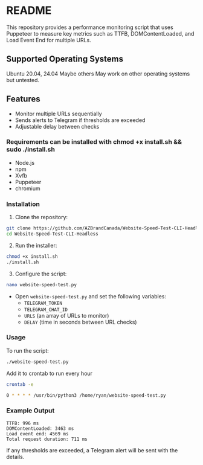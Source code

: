 # README

This repository provides a performance monitoring script that uses Puppeteer to measure key metrics such as TTFB, DOMContentLoaded, and Load Event End for multiple URLs.

## Supported Operating Systems
Ubuntu 20.04, 24.04 Maybe others
May work on other operating systems but untested.

## Features
- Monitor multiple URLs sequentially
- Sends alerts to Telegram if thresholds are exceeded
- Adjustable delay between checks

### Requirements can be installed with chmod +x install.sh && sudo ./install.sh
- Node.js
- npm
- Xvfb
- Puppeteer
- chromium

### Installation
1. Clone the repository:

```bash
git clone https://github.com/AZBrandCanada/Website-Speed-Test-CLI-Headless
cd Website-Speed-Test-CLI-Headless
```

2. Run the installer:

```bash
chmod +x install.sh
./install.sh
```

3. Configure the script:
```bash
nano website-speed-test.py
```
- Open `website-speed-test.py` and set the following variables:
  - `TELEGRAM_TOKEN`
  - `TELEGRAM_CHAT_ID`
  - `URLS` (an array of URLs to monitor)
  - `DELAY` (time in seconds between URL checks)


### Usage
To run the script:

```bash
./website-speed-test.py
```
Add it to crontab to run every hour 
```bash
crontab -e
```
```bash
0 * * * * /usr/bin/python3 /home/ryan/website-speed-test.py
```


### Example Output
```
TTFB: 996 ms
DOMContentLoaded: 3463 ms
Load event end: 4569 ms
Total request duration: 711 ms
```

If any thresholds are exceeded, a Telegram alert will be sent with the details.
